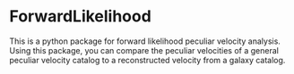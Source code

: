 # ForwardLikelihood

This is a python package for forward likelihood peculiar velocity analysis. Using this package, you can compare the peculiar velocities of a general peculiar velocity catalog to a reconstructed velocity from a galaxy catalog.
